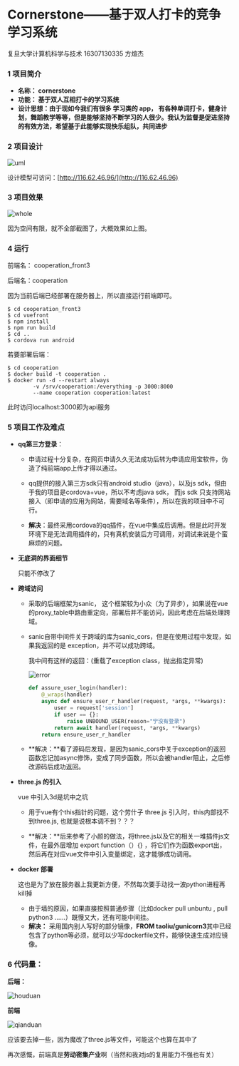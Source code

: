 # Cornerstone——基于双人打卡的竞争学习系统

复旦大学计算机科学与技术          16307130335             方煊杰



### 1 项目简介

* **名称： cornerstone**
* **功能： 基于双人互相打卡的学习系统**
* **设计思想：由于现如今我们有很多 学习类的 app， 有各种单词打卡，健身计划，舞蹈教学等等，但是能够坚持不断学习的人很少。我认为监督是促进坚持的有效方法，希望基于此能够实现快乐组队，共同进步**



### 2 项目设计

![uml](/Users/fang/Desktop/移动互联网报告/img/uml.jpg)

设计模型可访问：[http://116.62.46.96/](http://116.62.46.96)



### 3 项目效果

![whole](/Users/fang/Desktop/移动互联网报告/img/whole.jpg)

因为空间有限，就不全部截图了，大概效果如上图。



### 4 运行

前端名： cooperation_front3

后端名：cooperation



因为当前后端已经部署在服务器上，所以直接运行前端即可。

```shell
$ cd cooperation_front3
$ cd vuefront
$ npm install 
$ npm run build
$ cd ..
$ cordova run android
```



若要部署后端：

```shell
$ cd cooperation
$ docker build -t cooperation . 
$ docker run -d --restart always 
        -v /srv/cooperation:/everything -p 3000:8000
        --name cooperation cooperation:latest
```

此时访问localhost:3000即为api服务



### 5 项目工作及难点

* **qq第三方登录**：

  * 申请过程十分复杂，在网页申请久久无法成功后转为申请应用宝软件，伪造了纯前端app上传才得以通过。

  * qq提供的接入第三方sdk只有android studio（java），以及js sdk，但由于我的项目是cordova+vue，所以不考虑java sdk， 而js sdk 只支持网站接入（即申请的应用为网站，需要域名等条件），所以在我的项目中不可行。

  * **解决**：最终采用cordova的qq插件，在vue中集成后调用。但是此时开发环境下是无法调用插件的，只有真机安装后方可调用，对调试来说是个蛮麻烦的问题。

    

* **无底洞的界面细节**

  只能不停改了

  

* **跨域访问**

  * 采取的后端框架为sanic， 这个框架较为小众（为了异步），如果说在vue 的proxy_table中路由重定向，部署后并不能访问，因此考虑在后端处理跨域。

  * sanic自带中间件关于跨域的库为sanic_cors，但是在使用过程中发现，如果我返回的是 exception，并不可以成功跨域。

    我中间有这样的返回：(重载了exception class，抛出指定异常)

    ![error](/Users/fang/Desktop/移动互联网报告/img/error.png)

    ```python
    def assure_user_login(handler):
        @_wraps(handler)
        async def ensure_user_r_handler(request, *args, **kwargs):
            user = request['session']
            if user == {}:
                raise UNBOUND_USER(reason="宁没有登录")
            return await handler(request, *args, **kwargs)
        return ensure_user_r_handler
    ```

    

  * **解决：**看了源码后发现，是因为sanic_cors中关于exception的返回函数忘记加async修饰，变成了同步函数，所以会被handler阻止，之后修改源码后成功返回。

    

* **three.js 的引入**

  vue 中引入3d是坑中之坑

  * 用于vue有个this指针的问题，这个劳什子 three.js 引入时，this内部找不到three.js, 也就是说根本调不到？？？

  * **解决：**后来参考了小颜的做法，将three.js以及它的相关一堆插件js文件，在最外层增加 export function（）{} ，将它们作为函数export出，然后再在对应vue文件中引入变量绑定，这才能够成功调用。

    

* **docker 部署**

  这也是为了放在服务器上我更新方便，不然每次要手动找一波python进程再kill掉

  * 由于墙的原因，如果直接按照普通步骤（比如docker pull unbuntu , pull python3 ……）既慢又大，还有可能中间挂。
  * **解决：** 采用国内别人写好的部分镜像，**FROM taoliu/gunicorn3**其中已经包含了python等必须，就可以少写dockerfile文件，能够快速生成对应镜像。



### 6 代码量：

**后端：**

![houduan](/Users/fang/Desktop/移动互联网报告/img/houduan.png)

**前端**

![qianduan](/Users/fang/Desktop/移动互联网报告/img/qianduan.png)

应该要去掉一些，因为魔改了three.js等文件，可能这个也算在其中了

再次感慨，前端真是**劳动密集产业**啊（当然和我对js的复用能力不强也有关）



